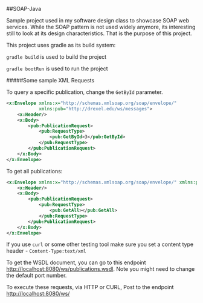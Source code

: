 ##SOAP-Java

Sample project used in my software design class to showcase SOAP web services.  While the SOAP pattern is not used widely anymore, its interesting still to look at its design characteristics.  That is the purpose of this project.

This project uses gradle as its build system:

`gradle build` is used to build the project

`gradle bootRun` is used to run the project

#####Some sample XML Requests

To query a specific publication, change the `GetById` parameter.
```xml
<x:Envelope xmlns:x="http://schemas.xmlsoap.org/soap/envelope/" 
            xmlns:pub="http://drexel.edu/ws/messages">
    <x:Header/>
    <x:Body>
        <pub:PublicationRequest>
            <pub:RequestType>
                <pub:GetById>3</pub:GetById>
            </pub:RequestType>
        </pub:PublicationRequest>
    </x:Body>
</x:Envelope>
```
To get all publications:
```xml
<x:Envelope xmlns:x="http://schemas.xmlsoap.org/soap/envelope/" xmlns:pub="http://drexel.edu/ws/messages">
    <x:Header/>
    <x:Body>
        <pub:PublicationRequest>
            <pub:RequestType>
                <pub:GetAll></pub:GetAll>
            </pub:RequestType>
        </pub:PublicationRequest>
    </x:Body>
</x:Envelope>
```

If you use `curl` or some other testing tool make sure you set a content type header - `Content-Type:text/xml`

To get the WSDL document, you can go to this endpoint <http://localhost:8080/ws/publications.wsdl>.  Note you might need to change the default port number.

To execute these requests, via HTTP or CURL, Post to the endpoint <http://localhost:8080/ws/>